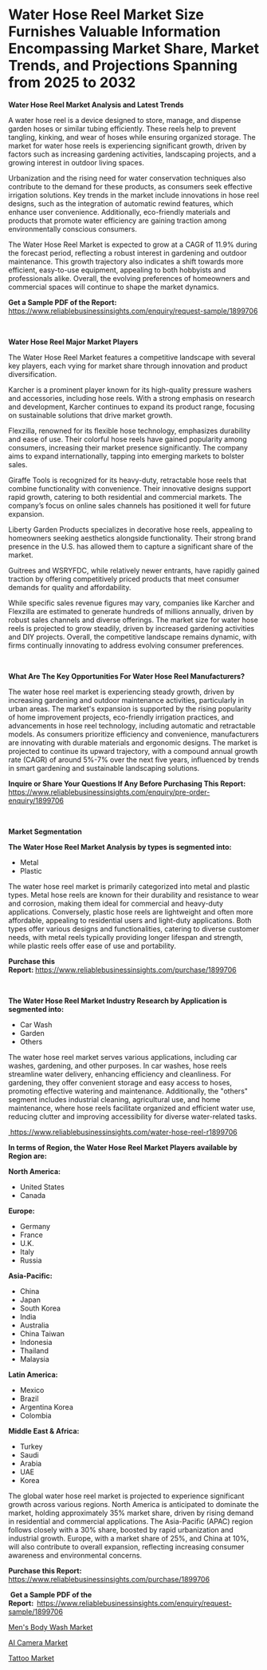 <p><h1>Water Hose Reel Market Size Furnishes Valuable Information Encompassing Market Share, Market Trends, and Projections Spanning from 2025 to 2032</h1></p><p><strong>Water Hose Reel Market Analysis and Latest Trends</strong></p>
<p><p>A water hose reel is a device designed to store, manage, and dispense garden hoses or similar tubing efficiently. These reels help to prevent tangling, kinking, and wear of hoses while ensuring organized storage. The market for water hose reels is experiencing significant growth, driven by factors such as increasing gardening activities, landscaping projects, and a growing interest in outdoor living spaces. </p><p>Urbanization and the rising need for water conservation techniques also contribute to the demand for these products, as consumers seek effective irrigation solutions. Key trends in the market include innovations in hose reel designs, such as the integration of automatic rewind features, which enhance user convenience. Additionally, eco-friendly materials and products that promote water efficiency are gaining traction among environmentally conscious consumers. </p><p>The Water Hose Reel Market is expected to grow at a CAGR of 11.9% during the forecast period, reflecting a robust interest in gardening and outdoor maintenance. This growth trajectory also indicates a shift towards more efficient, easy-to-use equipment, appealing to both hobbyists and professionals alike. Overall, the evolving preferences of homeowners and commercial spaces will continue to shape the market dynamics.</p></p>
<p><strong>Get a Sample PDF of the Report:&nbsp;</strong> <a href="https://www.reliablebusinessinsights.com/enquiry/request-sample/1899706?utm_campaign=101&utm_medium=2&utm_source=Github&utm_content=ia&utm_term=08022025&utm_id=water-hose-reel">https://www.reliablebusinessinsights.com/enquiry/request-sample/1899706</a></p>
<p>&nbsp;</p>
<p><strong>Water Hose Reel Major Market Players</strong></p>
<p><p>The Water Hose Reel Market features a competitive landscape with several key players, each vying for market share through innovation and product diversification. </p><p>Karcher is a prominent player known for its high-quality pressure washers and accessories, including hose reels. With a strong emphasis on research and development, Karcher continues to expand its product range, focusing on sustainable solutions that drive market growth. </p><p>Flexzilla, renowned for its flexible hose technology, emphasizes durability and ease of use. Their colorful hose reels have gained popularity among consumers, increasing their market presence significantly. The company aims to expand internationally, tapping into emerging markets to bolster sales.</p><p>Giraffe Tools is recognized for its heavy-duty, retractable hose reels that combine functionality with convenience. Their innovative designs support rapid growth, catering to both residential and commercial markets. The company’s focus on online sales channels has positioned it well for future expansion. </p><p>Liberty Garden Products specializes in decorative hose reels, appealing to homeowners seeking aesthetics alongside functionality. Their strong brand presence in the U.S. has allowed them to capture a significant share of the market.</p><p>Guitrees and WSRYFDC, while relatively newer entrants, have rapidly gained traction by offering competitively priced products that meet consumer demands for quality and affordability.</p><p>While specific sales revenue figures may vary, companies like Karcher and Flexzilla are estimated to generate hundreds of millions annually, driven by robust sales channels and diverse offerings. The market size for water hose reels is projected to grow steadily, driven by increased gardening activities and DIY projects. Overall, the competitive landscape remains dynamic, with firms continually innovating to address evolving consumer preferences.</p></p>
<p>&nbsp;</p>
<p><strong>What Are The Key Opportunities For Water Hose Reel Manufacturers?</strong></p>
<p><p>The water hose reel market is experiencing steady growth, driven by increasing gardening and outdoor maintenance activities, particularly in urban areas. The market's expansion is supported by the rising popularity of home improvement projects, eco-friendly irrigation practices, and advancements in hose reel technology, including automatic and retractable models. As consumers prioritize efficiency and convenience, manufacturers are innovating with durable materials and ergonomic designs. The market is projected to continue its upward trajectory, with a compound annual growth rate (CAGR) of around 5%-7% over the next five years, influenced by trends in smart gardening and sustainable landscaping solutions.</p></p>
<p><strong>Inquire or Share Your Questions If Any Before Purchasing This Report:</strong> <a href="https://www.reliablebusinessinsights.com/enquiry/pre-order-enquiry/1899706?utm_campaign=101&utm_medium=2&utm_source=Github&utm_content=ia&utm_term=08022025&utm_id=water-hose-reel">https://www.reliablebusinessinsights.com/enquiry/pre-order-enquiry/1899706</a></p>
<p>&nbsp;</p>
<p><strong>Market Segmentation</strong></p>
<p><strong>The Water Hose Reel Market Analysis by types is segmented into:</strong></p>
<p><ul><li>Metal</li><li>Plastic</li></ul></p>
<p><p>The water hose reel market is primarily categorized into metal and plastic types. Metal hose reels are known for their durability and resistance to wear and corrosion, making them ideal for commercial and heavy-duty applications. Conversely, plastic hose reels are lightweight and often more affordable, appealing to residential users and light-duty applications. Both types offer various designs and functionalities, catering to diverse customer needs, with metal reels typically providing longer lifespan and strength, while plastic reels offer ease of use and portability.</p></p>
<p><strong>Purchase this Report:&nbsp;</strong><a href="https://www.reliablebusinessinsights.com/purchase/1899706?utm_campaign=101&utm_medium=2&utm_source=Github&utm_content=ia&utm_term=08022025&utm_id=water-hose-reel">https://www.reliablebusinessinsights.com/purchase/1899706</a></p>
<p>&nbsp;</p>
<p><strong>The Water Hose Reel Market Industry Research by Application is segmented into:</strong></p>
<p><ul><li>Car Wash</li><li>Garden</li><li>Others</li></ul></p>
<p><p>The water hose reel market serves various applications, including car washes, gardening, and other purposes. In car washes, hose reels streamline water delivery, enhancing efficiency and cleanliness. For gardening, they offer convenient storage and easy access to hoses, promoting effective watering and maintenance. Additionally, the "others" segment includes industrial cleaning, agricultural use, and home maintenance, where hose reels facilitate organized and efficient water use, reducing clutter and improving accessibility for diverse water-related tasks.</p></p>
<p><a href="https://www.reliablebusinessinsights.com/water-hose-reel-r1899706?utm_campaign=101&utm_medium=2&utm_source=Github&utm_content=ia&utm_term=08022025&utm_id=water-hose-reel">&nbsp;https://www.reliablebusinessinsights.com/water-hose-reel-r1899706</a></p>
<p><strong>In terms of Region, the Water Hose Reel Market Players available by Region are:</strong></p>
<p>
    <p> <strong> North America: </strong>
        <ul>
            <li>United States</li>
            <li>Canada</li>
        </ul>
        </p> 
    <p> <strong> Europe: </strong>
        <ul>
            <li>Germany</li>
            <li>France</li>
            <li>U.K.</li>
            <li>Italy</li>
            <li>Russia</li>
        </ul>
        </p> 
    <p> <strong> Asia-Pacific: </strong>
        <ul>
            <li>China</li>
            <li>Japan</li>
            <li>South Korea</li>
            <li>India</li>
            <li>Australia</li>
            <li>China Taiwan</li>
            <li>Indonesia</li>
            <li>Thailand</li>
            <li>Malaysia</li>
        </ul>
        </p> 
    <p> <strong> Latin America: </strong>
        <ul>
            <li>Mexico</li>
            <li>Brazil</li>
            <li>Argentina Korea</li>
            <li>Colombia</li>
        </ul>
        </p> 
    <p> <strong> Middle East & Africa: </strong>
        <ul>
            <li>Turkey</li>
            <li>Saudi</li>
            <li>Arabia</li>
            <li>UAE</li>
            <li>Korea</li>
        </ul>
    </p>
    </p>
<p><p>The global water hose reel market is projected to experience significant growth across various regions. North America is anticipated to dominate the market, holding approximately 35% market share, driven by rising demand in residential and commercial applications. The Asia-Pacific (APAC) region follows closely with a 30% share, boosted by rapid urbanization and industrial growth. Europe, with a market share of 25%, and China at 10%, will also contribute to overall expansion, reflecting increasing consumer awareness and environmental concerns.</p></p>
<p><strong>Purchase this Report: </strong><a href="https://www.reliablebusinessinsights.com/purchase/1899706?utm_campaign=101&utm_medium=2&utm_source=Github&utm_content=ia&utm_term=08022025&utm_id=water-hose-reel">https://www.reliablebusinessinsights.com/purchase/1899706</a></p>
<p>&nbsp;<strong>Get a Sample PDF of the Report:&nbsp;&nbsp;</strong><a href="https://www.reliablebusinessinsights.com/enquiry/request-sample/1899706?utm_campaign=101&utm_medium=2&utm_source=Github&utm_content=ia&utm_term=08022025&utm_id=water-hose-reel">https://www.reliablebusinessinsights.com/enquiry/request-sample/1899706</a></p>
<p><strong></strong></p>
<p><p><a href="https://github.com/poianaokkels/Market-Research-Report-List-1/blob/main/mens-body-wash-market.md?utm_campaign=101&utm_medium=2&utm_source=Github&utm_content=ia&utm_term=08022025&utm_id=water-hose-reel">Men's Body Wash Market</a></p><p><a href="https://github.com/qettipotja/Market-Research-Report-List-1/blob/main/ai-camera-market.md?utm_campaign=101&utm_medium=2&utm_source=Github&utm_content=ia&utm_term=08022025&utm_id=water-hose-reel">AI Camera Market</a></p><p><a href="https://github.com/alwisihomun/Market-Research-Report-List-1/blob/main/tattoo-market.md?utm_campaign=101&utm_medium=2&utm_source=Github&utm_content=ia&utm_term=08022025&utm_id=water-hose-reel">Tattoo Market</a></p></p>
